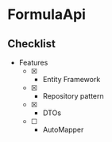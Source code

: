 ﻿# FormulaApi

## Checklist
- Features
  - [x] - Entity Framework
  - [x] - Repository pattern
  - [x] - DTOs
  - [ ] - AutoMapper